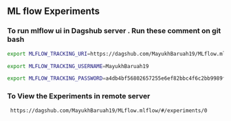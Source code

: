 ## ML flow Experiments
### To run mlflow ui in Dagshub server . Run these comment on git bash

``` bash
export MLFLOW_TRACKING_URI=https://dagshub.com/MayukhBaruah19/MLflow.mlflow

export MLFLOW_TRACKING_USERNAME=MayukhBaruah19

export MLFLOW_TRACKING_PASSWORD=a4db4bf56802657255e6ef82bbc4f6c2bb9989f1

```

### To View the Experiments in remote server 
```
 https://dagshub.com/MayukhBaruah19/MLflow.mlflow/#/experiments/0

```

